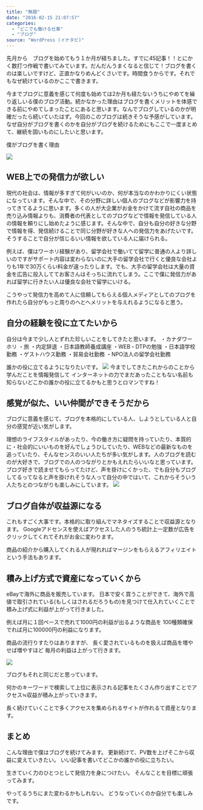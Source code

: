 ```yaml
---
title: "無題"
date: "2016-02-15 21:07:57"
categories:
  - "どこでも働ける仕事"
  - "ブログ"
source: "WordPress (イナタビ)"
---
```


先月から　ブログを始めてもう１か月が経ちました。すでに45記事！！とにかく数打つ作戦で書いてみています。だんだんうまくなると信じて！ブログを書くのは楽しいですけど、正直かなりめんどくさいです。時間食うからです。それでもなぜ続けているのかここで書きます。

今までブログに意義を感じて何度も始めては2か月も経たないうちにやめてを繰り返しいる僕のブログ活動。続かなかった理由はブログを書くメリットを体感できる前にやめてしまったことにあると思います。なんでブログしているのかが明確だったら続いていたはず。今回のこのブログは続きそうな予感がしています。なぜ自分がブログを書くのかを自分がブログを続けるためにもここで一度まとめて、継続を固いものにしたいと思います。

僕がブログを書く理由

![](https://masayamuko.com/wp/wp-content/uploads/2016/02/14986371364_463b37967b_k-1024x768.jpg)
## WEB上での発信力が欲しい

現代の社会は、情報が多すぎて何がいいのか、何が本当なのかわかりにくい状態になっています。そんな中で、その分野に詳しい個人のブログなどが影響力を持ってきてるように思います。多くの人が大企業がお金をかけて流す自社の商品を売り込み情報よりも、消費者の代表としてのブログなどで情報を発信している人の情報を頼りにし始めたように感じます。そんな中で、自分も自分の好きな分野で情報を得、発信続けることで同じ分野が好きな人への発信力をあげたいです。そうすることで自分が信じるいい情報を欲している人に届けられる。

例えば、僕はワーホリ経験があり、留学会社で働いてて留学に普通の人より詳しいのですがサポート内容は変わらないのに大手の留学会社で行くと優良な会社よりも1年で30万くらい料金が違ったりします。でも、大手の留学会社は大量の資金を広告に投入しててお客さんはそっちに流れてしまう。ここで僕に発信力があれば留学に行きたい人は優良な会社で留学にいける。

こうやって発信力を高めて人に信頼してもらえる個人メディアとしてのブログを作れたら自分がもっと周りのへとへメリットを与えれるようになると思う。

## 自分の経験を役に立てたいから

自分は今まで少し人とずれた珍しいことをしてきたと思います。
・カナダワーホリ
・旅
・内定辞退
・日本語教師養成講座
・WEB・DTPの勉強
・日本語学校勤務
・ゲストハウス勤務
・貿易会社勤務
・NPO法人の留学会社勤務

誰かの役に立てるようになりたいです。
![](https://masayamuko.com/wp/wp-content/uploads/2016/02/16053504967_0537e02379_z-2.jpg)
今までしてきたこれからのことから学んだことを情報発信して
インターネットの力でまだあったこともない名前も知らないどこかの誰かの役に立てるかもと思うとロマンですね！

## 感覚が似た、いい仲間ができそうだから

ブログに意義を感じて、ブログを本格的にしている人、しようとしている人と自分の感覚が近い気がします。

理想のライフスタイルがあったり、今の働き方に疑問を持っていたり、本質的に・社会的にいいものを好んでしょうひしていたり、WEBなどの最新なものを追っていたり、そんなセンスのいい人たちが多い気がします。人のブログを読むのが大好きで、ブログでの人のつながりとかもえれたらいいなと思っています。ブログ好きで読ませてもらってたけど、声を掛けにくかった、でも自分もブログしてるってなると声を掛けれそうな人って自分の中ではいて、これからそういう人たちとのつながりも楽しみにしています。
![](https://masayamuko.com/wp/wp-content/uploads/2016/02/17160656345_b2539a6dd4_z.jpg)

## ブログ自体が収益源になる

これもすごく大事です。本格的に取り組んでマネタイズすることで収益源となります。
Googleアドセンスを使えばアクセスした人のうち統計上一定数が広告をクリックしてくれてそれがお金に変わります。

商品の紹介から購入してくれる人が現れればマージンをもらえるアフィリエイトという手法もあります。

## 積み上げ方式で資産になっていくから

eBayで海外に商品を販売しています。
日本で安く買うことができて、海外で高値で取引されている(もしくはされるだろうもの)を見つけて仕入れていくことで積み上げ式に利益が上がって行きました。

例えば月に１回ペースで売れて1000円の利益が出るような商品を
100種類確保でれば月に100000円の利益になります。

商品の流行りすたりはありますが、
長く愛されているものを扱えば商品を増やせば増やすほど
毎月の利益は上がって行きます。

![](https://masayamuko.com/wp/wp-content/uploads/2016/02/6479063181_6feafaa8e6_z.jpg)

ブログもそれと同じだと思っています。

何かのキーワードで検索して上位に表示される記事をたくさん作り出すことでアクセス≒収益が積み上がっていきます。

長く続けていくことで多くアクセスを集められるサイトが作れるて資産となります。

## まとめ

こんな理由で僕はブログを続けてみます。
更新続けて、PV数を上げそこから収益に変えていきたい。
いい記事を書いてどこかの誰かの役に立ちたい。

生きていく力のひとつとして発信力を身につけたい。
そんなことを目標に頑張ってみます。

やってるうちにまた変わるかもしれない。
どうなっていくのか自分でも楽しみです。
